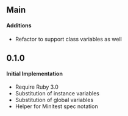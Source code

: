 ## Main

#### Additions
* Refactor to support class variables as well

## 0.1.0

#### Initial Implementation
* Require Ruby 3.0
* Substitution of instance variables
* Substitution of global variables
* Helper for Minitest spec notation
